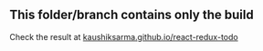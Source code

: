 ## This folder/branch contains only the build
Check the result at [kaushiksarma.github.io/react-redux-todo](https://kaushiksarma.github.io/react-redux-todo)